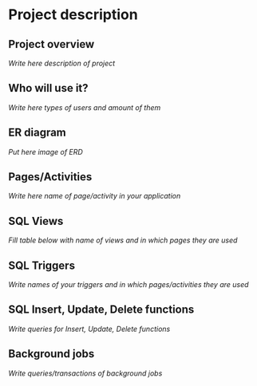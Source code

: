 # Project description

## Project overview
*Write here description of project*

## Who will use it?
*Write here types of users and amount of them*

## ER diagram
*Put here image of ERD*

## Pages/Activities
*Write here name of page/activity in your application*


## SQL Views
*Fill table below with name of views and in which pages they are used*

## SQL Triggers
*Write names of your triggers and in which pages/activities they are used*

## SQL Insert, Update, Delete functions
*Write queries for Insert, Update, Delete functions*

## Background jobs
*Write queries/transactions of background jobs*